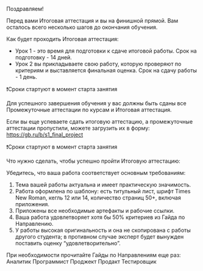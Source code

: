 Поздравляем!

Перед вами Итоговая аттестация и вы на финишной прямой. Вам осталось всего несколько шагов до окончания обучения.

Как будет проходить Итоговая аттестация:
- Урок 1 - это время для подготовки к сдаче итоговой работы. Срок на подготовку - 14 дней.
- Урок 2 вы прикладываете свою работу, которую проверяют по критериям и выставляется финальная оценка. Срок на сдачу работы - 1 день.

❗️Сроки стартуют в момент старта занятия

Для успешного завершения обучения у вас должны быть сданы все Промежуточные аттестации по курсам и Итоговая аттестация.

Если вы еще успеваете сдать итоговую аттестацию, а промежуточные аттестации пропустили, можете загрузить их в форму: https://gb.ru/b/s1_final_project

❗️Сроки стартуют в момент старта занятия

Что нужно сделать, чтобы успешно пройти Итоговую аттестацию:

Убедитесь, что ваша работа соответствует основным требованиям:
1. Тема вашей работы актуальна и имеет практическую значимость.
2. Работа оформлена по шаблону: есть титульный лист, шрифт Times New Roman, кегль 12 или 14, количество страниц 50+, включая приложения.
3. Приложены все необходимые артефакты и рабочие ссылки.
4. Ваша работа удовлетворяет хотя бы 50% критериев из Гайда по Направлению.
5. У работы высокая оригинальность и она не скопирована с работы другого студента; в противном случае эксперт будет вынужден поставить оценку “удовлетворительно”.

При необходимости прочитайте Гайды по Направлениям еще раз:
Аналитик
Программист
Проджект
Продакт
Тестировщик